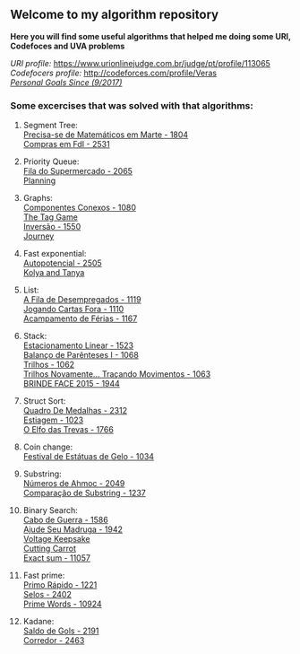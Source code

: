 ## Welcome to my algorithm repository

**Here you will find some useful algorithms that helped me doing some URI, Codefoces and UVA problems**

_URI profile:_
https://www.urionlinejudge.com.br/judge/pt/profile/113065 \
_Codefocers profile:_
http://codeforces.com/profile/Veras \
_[Personal Goals Since (9/2017)](Goals.md)_

### Some excercises that was solved with that algorithms:
1. Segment Tree:\
  [Precisa-se de Matemáticos em Marte - 1804](https://www.urionlinejudge.com.br/judge/pt/problems/view/1804)\
  [Compras em FdI - 2531](https://www.urionlinejudge.com.br/judge/pt/problems/view/2531)

1. Priority Queue:\
  [Fila do Supermercado - 2065](https://www.urionlinejudge.com.br/judge/pt/problems/view/2065)\
  [Planning](http://codeforces.com/contest/854/problem/C)

1. Graphs:\
  [Componentes Conexos - 1080](https://www.urionlinejudge.com.br/judge/pt/problems/view/1082)\
  [The Tag Game](http://codeforces.com/contest/813/problem/C)\
  [Inversão - 1550](https://www.urionlinejudge.com.br/judge/pt/problems/view/1550)\
  [Journey](http://codeforces.com/contest/839/problem/C)

1. Fast exponential:\
  [Autopotencial - 2505](https://www.urionlinejudge.com.br/judge/pt/problems/view/2505)\
  [Kolya and Tanya](http://codeforces.com/problemset/problem/584/B)

1. List:\
  [A Fila de Desempregados - 1119](https://www.urionlinejudge.com.br/judge/pt/problems/view/1119)\
  [Jogando Cartas Fora - 1110](https://www.urionlinejudge.com.br/judge/pt/problems/view/1110)\
  [Acampamento de Férias - 1167](https://www.urionlinejudge.com.br/judge/pt/problems/view/1167)

1. Stack:\
  [Estacionamento Linear - 1523](https://www.urionlinejudge.com.br/judge/pt/problems/view/1523)\
  [Balanço de Parênteses I - 1068](https://www.urionlinejudge.com.br/judge/pt/problems/view/1068)\
  [Trilhos - 1062](https://www.urionlinejudge.com.br/judge/pt/problems/view/1062)\
  [Trilhos Novamente... Traçando Movimentos - 1063](https://www.urionlinejudge.com.br/judge/pt/problems/view/1063)\
  [BRINDE FACE 2015 - 1944](https://www.urionlinejudge.com.br/judge/pt/problems/view/1944)
  
1. Struct Sort:\
  [Quadro De Medalhas - 2312](https://www.urionlinejudge.com.br/judge/pt/problems/view/2312)\
  [Estiagem - 1023](https://www.urionlinejudge.com.br/judge/pt/problems/view/1023)\
  [O Elfo das Trevas - 1766](https://www.urionlinejudge.com.br/judge/pt/problems/view/1766)
 
1. Coin change:\
  [Festival de Estátuas de Gelo - 1034](https://www.urionlinejudge.com.br/judge/pt/problems/view/1034)

1. Substring:\
  [Números de Ahmoc - 2049](https://www.urionlinejudge.com.br/judge/pt/problems/view/2049)\
  [Comparação de Substring - 1237](https://www.urionlinejudge.com.br/judge/pt/problems/view/1237)

1. Binary Search:\
   [Cabo de Guerra - 1586](https://www.urionlinejudge.com.br/judge/pt/problems/view/1586)\
   [Ajude Seu Madruga - 1942](https://www.urionlinejudge.com.br/judge/pt/problems/view/1912)\
   [Voltage Keepsake](http://codeforces.com/contest/801/problem/C)\
   [Cutting Carrot](http://codeforces.com/contest/794/problem/B)\
   [Exact sum - 11057](https://uva.onlinejudge.org/external/110/11057.pdf)
    
1. Fast prime:\
  [Primo Rápido - 1221](https://www.urionlinejudge.com.br/judge/pt/problems/view/1221)\
  [Selos - 2402](https://www.urionlinejudge.com.br/judge/pt/problems/view/2402)\
  [Prime Words - 10924](https://uva.onlinejudge.org/external/109/p10924.pdf)

1. Kadane:\
  [Saldo de Gols - 2191](https://www.urionlinejudge.com.br/judge/pt/problems/view/2191)\
  [Corredor - 2463](https://www.urionlinejudge.com.br/judge/pt/problems/view/2463)

